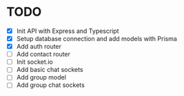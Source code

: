 # TODO

- [x] Init API with Express and Typescript
- [x] Setup database connection and add models with Prisma
- [x] Add auth router
- [ ] Add contact router
- [ ] Init socket.io
- [ ] Add basic chat sockets
- [ ] Add group model
- [ ] Add group chat sockets